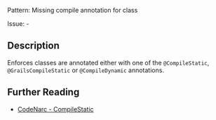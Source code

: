Pattern: Missing compile annotation for class

Issue: -

## Description

Enforces classes are annotated either with one of the `@CompileStatic`, `@GrailsCompileStatic` or `@CompileDynamic` annotations.

## Further Reading

* [CodeNarc - CompileStatic](http://codenarc.sourceforge.net/codenarc-rules-convention.html#CompileStatic)
